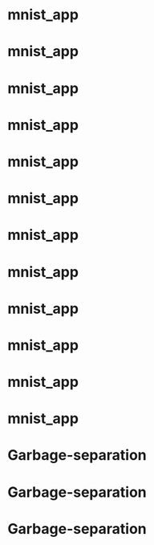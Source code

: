 # mnist_app
# mnist_app
# mnist_app
# mnist_app
# mnist_app
# mnist_app
# mnist_app
# mnist_app
# mnist_app
# mnist_app
# mnist_app
# mnist_app
# Garbage-separation
# Garbage-separation
# Garbage-separation
